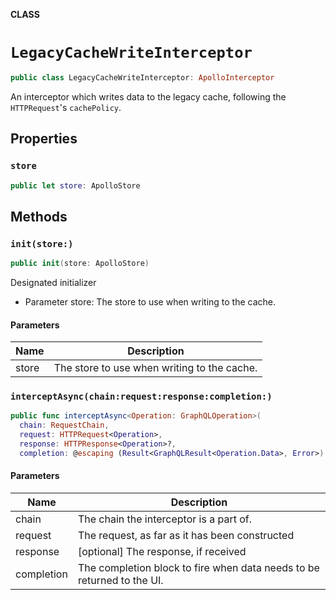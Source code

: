 **CLASS**

# `LegacyCacheWriteInterceptor`

```swift
public class LegacyCacheWriteInterceptor: ApolloInterceptor
```

An interceptor which writes data to the legacy cache, following the `HTTPRequest`'s `cachePolicy`.

## Properties
### `store`

```swift
public let store: ApolloStore
```

## Methods
### `init(store:)`

```swift
public init(store: ApolloStore)
```

Designated initializer

- Parameter store: The store to use when writing to the cache.

#### Parameters

| Name | Description |
| ---- | ----------- |
| store | The store to use when writing to the cache. |

### `interceptAsync(chain:request:response:completion:)`

```swift
public func interceptAsync<Operation: GraphQLOperation>(
  chain: RequestChain,
  request: HTTPRequest<Operation>,
  response: HTTPResponse<Operation>?,
  completion: @escaping (Result<GraphQLResult<Operation.Data>, Error>) -> Void)
```

#### Parameters

| Name | Description |
| ---- | ----------- |
| chain | The chain the interceptor is a part of. |
| request | The request, as far as it has been constructed |
| response | [optional] The response, if received |
| completion | The completion block to fire when data needs to be returned to the UI. |